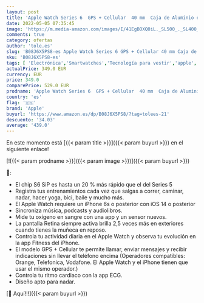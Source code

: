 ```yaml
---
layout: post
title: 'Apple Watch Series 6  GPS + Cellular  40 mm  Caja de Aluminio en Gris Espacial - Correa Deportiva Negra'
date: 2022-05-05 07:35:45
image: 'https://m.media-amazon.com/images/I/41EgBOXQ0iL._SL500_._SL400_.jpg'
comments: true
category: ofertas
author: 'tole.es'
slug: 'B08J6X5PS8-es Apple Watch Series 6 GPS + Cellular 40 mm Caja de Aluminio...'
sku: 'B08J6X5PS8-es'
tags: [ 'Electrónica','Smartwatches','Tecnología para vestir','apple','🇪🇸', ]
actualPrice: 349.0 EUR
currency: EUR
price: 349.0
comparePrice: 529.0 EUR
prodname: 'Apple Watch Series 6  GPS + Cellular  40 mm  Caja de Aluminio en Gris Espacial - Correa Deportiva Negra'
country: 'es'
flag: '🇪🇸'
brand: 'Apple'
buyurl: 'https://www.amazon.es/dp/B08J6X5PS8/?tag=tolees-21'
descuento: '34.03'
average: '439.0'
---
```


En este momento está [{{< param title >}}]({{< param buyurl >}}) en el siguiente enlace!

[![{{< param prodname >}}]({{< param image >}})]({{< param buyurl >}})

🔎:

- El chip S6 SiP es hasta un 20 % más rápido que el del Series 5
- Registra tus entrenamientos cada vez que salgas a correr, caminar, nadar, hacer yoga, bici, baile y mucho más.
- El Apple Watch requiere un iPhone 6s o posterior con iOS 14 o posterior
- Sincroniza música, podcasts y audiolibros.
- Mide tu oxígeno en sangre con una app y un sensor nuevos.
- La pantalla Retina siempre activa brilla 2,5 veces más en exteriores cuando tienes la muñeca en reposo.
- Controla tu actividad diaria en el Apple Watch y observa tu evolución en la app Fitness del iPhone.
- El modelo GPS + Cellular te permite llamar, enviar mensajes y recibir indicaciones sin llevar el teléfono encima (Operadores compatibles: Orange, Telefonica, Vodafone. El Apple Watch y el iPhone tienen que usar el mismo operador.)
- Controla tu ritmo cardiaco con la app ECG.
- Diseño apto para nadar.

[🛒 Aquí!!!]({{< param buyurl >}})
